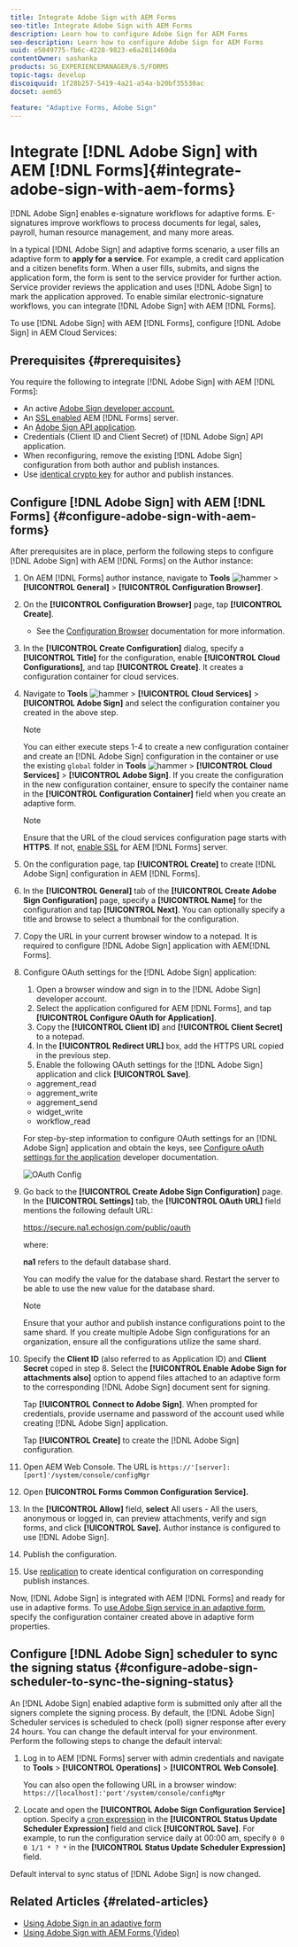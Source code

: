 ```yaml
---
title: Integrate Adobe Sign with AEM Forms
seo-title: Integrate Adobe Sign with AEM Forms
description: Learn how to configure Adobe Sign for AEM Forms
seo-description: Learn how to configure Adobe Sign for AEM Forms
uuid: e5049775-fb6c-4228-9823-e6a2811460da
contentOwner: sashanka
products: SG_EXPERIENCEMANAGER/6.5/FORMS
topic-tags: develop
discoiquuid: 1f28b257-5419-4a21-a54a-b20bf35530ac
docset: aem65

feature: "Adaptive Forms, Adobe Sign"
---
```


# Integrate [!DNL Adobe Sign] with AEM [!DNL Forms]{#integrate-adobe-sign-with-aem-forms}

[!DNL Adobe Sign] enables e-signature workflows for adaptive forms. E-signatures improve workflows to process documents for legal, sales, payroll, human resource management, and many more areas.

In a typical [!DNL Adobe Sign] and adaptive forms scenario, a user fills an adaptive form to **apply for a service**. For example, a credit card application and a citizen benefits form. When a user fills, submits, and signs the application form, the form is sent to the service provider for further action. Service provider reviews the application and uses [!DNL Adobe Sign] to mark the application approved. To enable similar electronic-signature workflows, you can integrate [!DNL Adobe Sign] with AEM [!DNL Forms].

To use [!DNL Adobe Sign] with AEM [!DNL Forms], configure [!DNL Adobe Sign] in AEM Cloud Services:

## Prerequisites {#prerequisites}

You require the following to integrate [!DNL Adobe Sign] with AEM [!DNL Forms]:

* An active [Adobe Sign developer account.](https://acrobat.adobe.com/us/en/why-adobe/developer-form.html)
* An [SSL enabled](/help/sites-administering/ssl-by-default.md) AEM [!DNL Forms] server.
* An [Adobe Sign API application](https://www.adobe.io/apis/documentcloud/sign/docs.html#!adobedocs/adobe-sign/master/gstarted/create_app.md).
* Credentials (Client ID and Client Secret) of [!DNL Adobe Sign] API application.
* When reconfiguring, remove the existing [!DNL Adobe Sign] configuration from both author and publish instances.
* Use [identical crypto key](/help/sites-administering/security-checklist.md#make-sure-you-properly-replicate-encryption-keys-when-needed) for author and publish instances.

## Configure [!DNL Adobe Sign] with AEM [!DNL Forms] {#configure-adobe-sign-with-aem-forms}

After prerequisites are in place, perform the following steps to configure [!DNL Adobe Sign] with AEM [!DNL Forms] on the Author instance:

1. On AEM [!DNL Forms] author instance, navigate to **Tools** ![hammer](assets/hammer.png) &gt; **[!UICONTROL General]** &gt; **[!UICONTROL Configuration Browser]**.
1. On the **[!UICONTROL Configuration Browser]** page, tap **[!UICONTROL Create]**.
   * See the [Configuration Browser](/help/sites-administering/configurations.md) documentation for more information.
1. In the **[!UICONTROL Create Configuration]** dialog, specify a **[!UICONTROL Title]** for the configuration, enable **[!UICONTROL Cloud Configurations]**, and tap **[!UICONTROL Create]**. It creates a configuration container for cloud services.
1. Navigate to **Tools** ![hammer](assets/hammer.png) &gt; **[!UICONTROL Cloud Services]** &gt; **[!UICONTROL Adobe Sign]** and select the configuration container you created in the above step.

   >[!NOTE]
   >
   >You can either execute steps 1-4 to create a new configuration container and create an [!DNL Adobe Sign] configuration in the container or use the existing `global` folder in **Tools** ![hammer](assets/hammer.png) &gt; **[!UICONTROL Cloud Services]** &gt; **[!UICONTROL Adobe Sign]**. If you create the configuration in the new configuration container, ensure to specify the container name in the **[!UICONTROL Configuration Container]** field when you create an adaptive form.
   
   >[!NOTE]
   >
   >Ensure that the URL of the cloud services configuration page starts with **HTTPS**. If not, [enable SSL](/help/sites-administering/ssl-by-default.md) for AEM [!DNL Forms] server.

1. On the configuration page, tap **[!UICONTROL Create]** to create [!DNL Adobe Sign] configuration in AEM [!DNL Forms].
1. In the **[!UICONTROL General]** tab of the **[!UICONTROL Create Adobe Sign Configuration]** page, specify a **[!UICONTROL Name]** for the configuration and tap **[!UICONTROL Next]**. You can optionally specify a title and browse to select a thumbnail for the configuration.

1. Copy the URL in your current browser window to a notepad. It is required to configure [!DNL Adobe Sign] application with AEM[!DNL Forms].

1. Configure OAuth settings for the [!DNL Adobe Sign] application:

    1. Open a browser window and sign in to the [!DNL Adobe Sign] developer account.
    1. Select the application configured for AEM [!DNL Forms], and tap **[!UICONTROL Configure OAuth for Application]**.
    1. Copy the **[!UICONTROL Client ID]** and **[!UICONTROL Client Secret]** to a notepad.
    1. In the **[!UICONTROL Redirect URL]** box, add the HTTPS URL copied in the previous step.
    1. Enable the following OAuth settings for the [!DNL Adobe Sign] application and click **[!UICONTROL Save]**.

    * aggrement_read
    * aggrement_write
    * aggrement_send
    * widget_write
    * workflow_read

   For step-by-step information to configure OAuth settings for an [!DNL Adobe Sign] application and obtain the keys, see [Configure oAuth settings for the application](https://www.adobe.io/apis/documentcloud/sign/docs.html#!adobedocs/adobe-sign/master/gstarted/configure_oauth.md) developer documentation.

   ![OAuth Config](assets/oauthconfig_new.png)

1. Go back to the **[!UICONTROL Create Adobe Sign Configuration]** page. In the **[!UICONTROL Settings]** tab, the **[!UICONTROL OAuth URL]** field mentions the following default URL:

   https://secure.na1.echosign.com/public/oauth

   where:

   **na1** refers to the default database shard.

   You can modify the value for the database shard. Restart the server to be able to use the new value for the database shard.

   >[!NOTE]
   >
   > Ensure that your author and publish instance configurations point to the same shard. If you create multiple Adobe Sign configurations for an organization, ensure all the configurations utilize the same shard.

1. Specify the **Client ID** (also referred to as Application ID) and **Client Secret** coped in step 8. Select the **[!UICONTROL Enable Adobe Sign for attachments also]** option to append files attached to an adaptive form to the corresponding [!DNL Adobe Sign] document sent for signing.

   Tap **[!UICONTROL Connect to Adobe Sign]**. When prompted for credentials, provide username and password of the account used while creating [!DNL Adobe Sign] application.

   Tap **[!UICONTROL Create]** to create the [!DNL Adobe Sign] configuration.

1. Open AEM Web Console. The URL is `https://'[server]:[port]'/system/console/configMgr`
1. Open **[!UICONTROL Forms Common Configuration Service].**
1. In the **[!UICONTROL Allow]** field, **select** All users - All the users, anonymous or logged in, can preview attachments, verify and sign forms, and click **[!UICONTROL Save].** Author instance is configured to use [!DNL Adobe Sign].
1. Publish the configuration. 
1. Use [replication](https://docs.adobe.com/content/help/en/experience-manager-65/deploying/configuring/replication.html) to create identical configuration on corresponding publish instances. 

Now, [!DNL Adobe Sign] is integrated with AEM [!DNL Forms] and ready for use in adaptive forms. To [use Adobe Sign service in an adaptive form](../../forms/using/working-with-adobe-sign.md#configure-adobe-sign-for-an-adaptive-form), specify the configuration container created above in adaptive form properties.



## Configure [!DNL Adobe Sign] scheduler to sync the signing status {#configure-adobe-sign-scheduler-to-sync-the-signing-status}

An [!DNL Adobe Sign] enabled adaptive form is submitted only after all the signers complete the signing process. By default, the [!DNL Adobe Sign] Scheduler services is scheduled to check (poll) signer response after every 24 hours. You can change the default interval for your environment. Perform the following steps to change the default interval:

1. Log in to AEM [!DNL Forms] server with admin credentials and navigate to **Tools** &gt; **[!UICONTROL Operations]** &gt; **[!UICONTROL Web Console]**.

   You can also open the following URL in a browser window:
   `https://[localhost]:'port'/system/console/configMgr`

1. Locate and open the **[!UICONTROL Adobe Sign Configuration Service]** option. Specify a [cron expression](https://en.wikipedia.org/wiki/Cron#CRON_expression) in the **[!UICONTROL Status Update Scheduler Expression]** field and click **[!UICONTROL Save]**. For example, to run the configuration service daily at 00:00 am, specify `0 0 0 1/1 * ? *` in the **[!UICONTROL Status Update Scheduler Expression]** field.

Default interval to sync status of [!DNL Adobe Sign] is now changed.

## Related Articles {#related-articles}

* [Using Adobe Sign in an adaptive form](../../forms/using/working-with-adobe-sign.md)
* [Using Adobe Sign with AEM Forms (Video)](https://helpx.adobe.com/experience-manager/kt/forms/using/adobe-sign-integration-feature-video.html)


